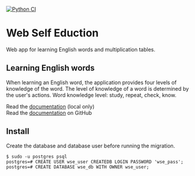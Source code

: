 [![Python CI](https://github.com/svmikurov/wselfedu/actions/workflows/pici.yml/badge.svg)](https://github.com/svmikurov/wselfedu/actions/workflows/pici.yml)

# Web Self Eduction

Web app for learning English words and multiplication tables.

## Learning English words
When learning an English word, the application provides four levels of knowledge 
of the word. The level of knowledge of a word is determined by the user's actions.
Word knowledge level: study, repeat, check, know.

Read the [documentation](http://localhost:63342/wselfedu/app-wse/docs/build/html/index.html) (local only)  
Read the [documentation](https://svmikurov.github.io/wselfedu/) on GitHub

## Install
Create the database and database user before running the migration.
```
$ sudo -u postgres psql
postgres=# CREATE USER wse_user CREATEDB LOGIN PASSWORD 'wse_pass';
postgres=# CREATE DATABASE wse_db WITH OWNER wse_user;
```